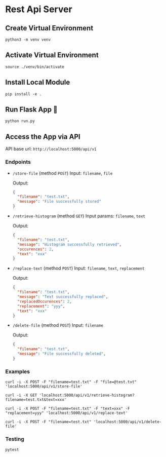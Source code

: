 # Rest Api Server

## Create Virtual Environment

```shell
python3 -m venv venv
```

## Activate Virtual Environment

```shell
source ./venv/bin/activate
```

## Install Local Module

```shell
pip install -e .
```

## Run Flask App :rocket:

```shell
python run.py
```

## Access the App via API
API base url: `http://localhost:5000/api/v1`

### Endpoints

* `/store-file` (method `POST`)
  Input: `filename`, `file`
  
  Output:
  ```json
  {
	"filename": "test.txt",
	"message": "File successfully stored"
  }
  ```
  
* `/retrieve-histogram` (method `GET`)
  Input params: `filename`, `text`
  
  Output:
  ```json
  {
	"filename": "test.txt",
    "message": "Histogram successfully retrieved",
    "occurences": 2,
    "text": "xxx"
  }
  ```

* `/replace-text` (method `POST`)
  Input: `filename`, `text`, `replacement`
  
  Output:
  ```json
  {
	"filename": "test.txt",
    "message": "Text successfully replaced",
    "replacedOccurences": 2,
	"replacement": "yyy",
    "text": "xxx"
  }
  ```

* `/delete-file` (method `POST`)
  Input: `filename`
  
  Output:
  ```json
  {
	"filename": "test.txt",
    "message": "File successfully deleted",
  }
  ```

### Examples
```
curl -i -X POST -F "filename=test.txt" -F "file=@test.txt" 'localhost:5000/api/v1/store-file'
```

```
curl -i -X GET 'localhost:5000/api/v1/retrieve-histogram?filename=test.txt&text=xxx'
```

```
curl -i -X POST -F "filename=test.txt" -F "text=xxx" -F "replacement=yyy" 'localhost:5000/api/v1/replace-text'
```

```
curl -i -X POST -F "filename=test.txt" 'localhost:5000/api/v1/delete-file'
```

### Testing

```
pytest
```
